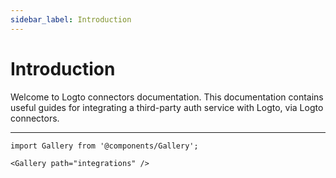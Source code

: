 ```yaml
---
sidebar_label: Introduction
---
```


# Introduction

Welcome to Logto connectors documentation. This documentation contains useful guides for integrating a third-party auth service with Logto, via Logto connectors.

---

```mdx-code-block
import Gallery from '@components/Gallery';

<Gallery path="integrations" />
```
